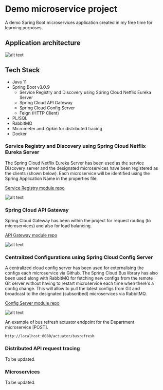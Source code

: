 # Demo microservice project

A demo Spring Boot microservices application created in my free time for learning purposes.


## Application architecture

![alt text](https://i.imgur.com/m2ZvRya.png)

## Tech Stack
- Java 11
- Spring Boot v3.0.9
  - Service Registry and Discovery using Spring Cloud Netflix Eureka Server
  - Spring Cloud API Gateway
  - Spring Cloud Config Server
  - Feign (HTTP Client)
- PL/SQL
- RabbitMQ
- Micrometer and Zipkin for distributed tracing
- Docker


### Service Registry and Discovery using Spring Cloud Netflix Eureka Server
The Spring Cloud Netflix Eureka Server has been used as the service Discovery server and the designated microservices have been registered as the clients (shown below). 
Each microservice will be identified using the Spring Application Name in the properties file.

[Service Registry module repo](https://github.com/Yrol/demo-microservices-2/tree/master/service-registry)

![alt text](https://i.imgur.com/B9kJmm6.png)



### Spring Cloud API Gateway
Spring Cloud Gateway has been within the project for request routing (to microservices) and also for load balancing.

[API Gateway module repo](https://github.com/Yrol/demo-microservices-2/tree/master/api-gateway)

![alt text](https://i.imgur.com/xIItoXb.png)


### Centralized Configurations using Spring Cloud Config Server
A centralized cloud config server has been used for externalising the configs each microservice via Github.
The Spring Cloud Bus library has also been used along with RabbitMQ for fetching new configs from the remote Git server 
without having to restart microservice each time when there's a config change. This will allow to pull the latest configs from Git and broadcast to 
the designated (subscribed) microservices via RabbitMQ.

[Config Server module repo](https://github.com/Yrol/demo-microservices-2/tree/master/config-server)

![alt text](https://i.imgur.com/nJFhcpf.png)

An example of bus refresh actuator endpoint for the Department microservice [POST].
```aidl
http://localhost:8080/actuator/busrefresh
```



### Distributed API request tracing
To be updated.

### Microservices
To be updated.

